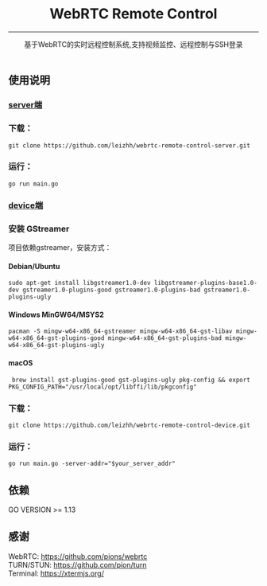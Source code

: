 # <center>WebRTC Remote Control</center>
<hr>
<center>基于WebRTC的实时远程控制系统,支持视频监控、远程控制与SSH登录</center>
<br>

## 使用说明
### [server端](https://github.com/leizhh/webrtc-remote-control-server)
### 下载：
```
git clone https://github.com/leizhh/webrtc-remote-control-server.git
```
### 运行：
```
go run main.go
```

### [device端](https://github.com/leizhh/webrtc-remote-control-device)
### 安装 GStreamer
项目依赖gstreamer，安装方式：
#### Debian/Ubuntu
`sudo apt-get install libgstreamer1.0-dev libgstreamer-plugins-base1.0-dev gstreamer1.0-plugins-good gstreamer1.0-plugins-bad gstreamer1.0-plugins-ugly`
#### Windows MinGW64/MSYS2
`pacman -S mingw-w64-x86_64-gstreamer mingw-w64-x86_64-gst-libav mingw-w64-x86_64-gst-plugins-good mingw-w64-x86_64-gst-plugins-bad mingw-w64-x86_64-gst-plugins-ugly`
#### macOS
` brew install gst-plugins-good gst-plugins-ugly pkg-config && export PKG_CONFIG_PATH="/usr/local/opt/libffi/lib/pkgconfig"`

### 下载：
```
git clone https://github.com/leizhh/webrtc-remote-control-device.git
```

### 运行：
```
go run main.go -server-addr="$your_server_addr"
```

## 依赖
GO VERSION >= 1.13  

## 感谢
WebRTC: https://github.com/pions/webrtc  
TURN/STUN: https://github.com/pion/turn  
Terminal: https://xtermjs.org/
